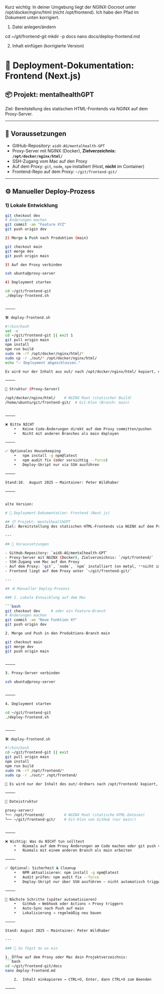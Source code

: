 
Kurz wichtig: In deiner Umgebung liegt der NGINX-Docroot unter /opt/docker/nginx/html (nicht /opt/frontend). Ich habe den Pfad im Dokument unten korrigiert.

1) Datei anlegen/ändern

cd ~/git/frontend-git
mkdir -p docs
nano docs/deploy-frontend.md

2) Inhalt einfügen (korrigierte Version)

# 🚀 Deployment-Dokumentation: Frontend (Next.js)

## 📦 Projekt: mentalhealthGPT  
Ziel: Bereitstellung des statischen HTML-Frontends via NGINX auf dem Proxy-Server.

---

## 🔧 Voraussetzungen

- GitHub-Repository: `aidX-AG/mentalhealth-GPT`
- Proxy-Server mit NGINX (Docker), **Zielverzeichnis: `/opt/docker/nginx/html/`**
- SSH-Zugang vom Mac auf den Proxy
- Auf dem Proxy: `git`, `node`, `npm` installiert (Host, **nicht** im Container)
- Frontend-Repo auf dem Proxy: `~/git/frontend-git/`

---

## ⚙️ Manueller Deploy-Prozess

### 1) Lokale Entwicklung
```bash
git checkout dev
# Änderungen machen
git commit -am "Feature XYZ"
git push origin dev

2) Merge & Push nach Produktion (main)

git checkout main
git merge dev
git push origin main

3) Auf den Proxy verbinden

ssh ubuntu@proxy-server

4) Deployment starten

cd ~/git/frontend-git
./deploy-frontend.sh


⸻

🛠️ deploy-frontend.sh

#!/bin/bash
set -e
cd ~/git/frontend-git || exit 1
git pull origin main
npm install
npm run build
sudo rm -rf /opt/docker/nginx/html/*
sudo cp -r ./out/* /opt/docker/nginx/html/
echo "✅ Deployment abgeschlossen."

Es wird nur der Inhalt aus out/ nach /opt/docker/nginx/html/ kopiert, nicht der Ordner selbst.

⸻

📂 Struktur (Proxy-Server)

/opt/docker/nginx/html/    # NGINX Root (statischer Build)
/home/ubuntu/git/frontend-git/  # Git-Klon (Branch: main)


⸻

❌ Bitte NICHT
	•	Keine Code-Änderungen direkt auf dem Proxy committen/pushen
	•	Nicht mit anderen Branches als main deployen

⸻

✅ Optionales Housekeeping
	•	npm install -g npm@latest
	•	npm audit fix (oder vorsichtig --force)
	•	Deploy-Skript nur via SSH ausführen

⸻

Stand:10.  August 2025 – Maintainer: Peter Wildhaber

⸻


alte Version:

# 🚀 Deployment-Dokumentation: Frontend (Next.js)

## 📦 Projekt: mentalhealthGPT  
Ziel: Bereitstellung des statischen HTML-Frontends via NGINX auf dem Proxy-Server.

---

## 🔧 Voraussetzungen

- GitHub-Repository: `aidX-AG/mentalhealth-GPT`
- Proxy-Server mit NGINX (Docker), Zielverzeichnis: `/opt/frontend/`
- SSH-Zugang vom Mac auf den Proxy
- Auf dem Proxy: `git`, `node`, `npm` installiert (on metal, **nicht im Container**)
- Frontend liegt auf dem Proxy unter `~/git/frontend-git/`

---

## ⚙️ Manueller Deploy-Prozess

### 1. Lokale Entwicklung auf dem Mac

```bash
git checkout dev     # oder ein Feature-Branch
# Änderungen machen
git commit -am "Neue Funktion XY"
git push origin dev

2. Merge und Push in den Produktions-Branch main

git checkout main
git merge dev
git push origin main


⸻

3. Proxy-Server verbinden

ssh ubuntu@proxy-server


⸻

4. Deployment starten

cd ~/git/frontend-git
./deploy-frontend.sh


⸻

🛠️ deploy-frontend.sh

#!/bin/bash
cd ~/git/frontend-git || exit
git pull origin main
npm install
npm run build
sudo rm -rf /opt/frontend/*
sudo cp -r ./out/* /opt/frontend/

🔁 Es wird nur der Inhalt des out/-Ordners nach /opt/frontend/ kopiert, nicht der Ordner selbst.

⸻

📂 Dateistruktur

proxy-server/
└── /opt/frontend/         # NGINX Root (statische HTML-Dateien)
└── ~/git/frontend-git/    # Git-Klon von GitHub (nur main!)


⸻

❌ Wichtig: Was du NICHT tun solltest
	•	Niemals auf dem Proxy Änderungen am Code machen oder git push verwenden
	•	Niemals mit einem anderen Branch als main arbeiten

⸻

✅ Optional: Sicherheit & Cleanup
	•	NPM aktualisieren: npm install -g npm@latest
	•	Audit prüfen: npm audit fix --force
	•	Deploy-Skript nur über SSH ausführen – nicht automatisch triggern

⸻

🧩 Nächste Schritte (später automatisieren)
	•	GitHub → Webhook oder Actions → Proxy triggern
	•	Auto-Sync nach Push auf main
	•	Lokalisierung → regelmäßig neu bauen

⸻

Stand: August 2025 – Maintainer: Peter Wildhaber

---

### 🔧 So fügst du es ein

1. Öffne auf dem Proxy oder Mac dein Projektverzeichnis:
```bash
cd ~/git/frontend-git/docs
nano deploy-frontend.md

	2.	Inhalt einkopieren → CTRL+O, Enter, dann CTRL+X zum Beenden

⸻

